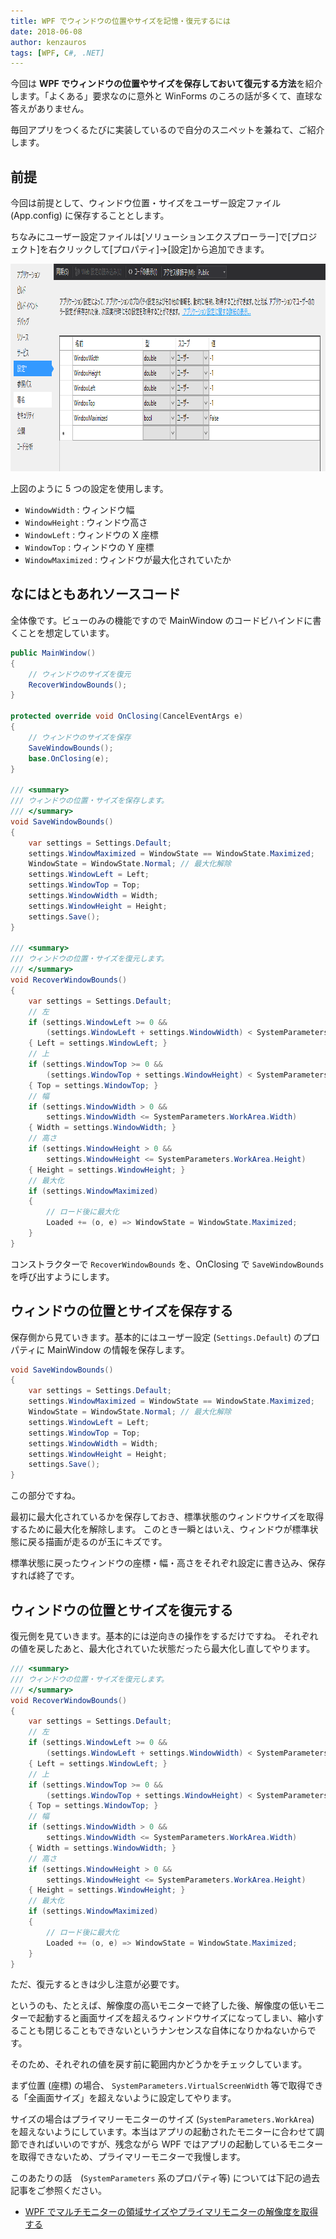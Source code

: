 ```yaml
---
title: WPF でウィンドウの位置やサイズを記憶・復元するには
date: 2018-06-08
author: kenzauros
tags: [WPF, C#, .NET]
---
```


今回は **WPF でウィンドウの位置やサイズを保存しておいて復元する方法**を紹介します。「よくある」要求なのに意外と WinForms のころの話が多くて、直球な答えがありません。

毎回アプリをつくるたびに実装しているので自分のスニペットを兼ねて、ご紹介します。

## 前提

今回は前提として、ウィンドウ位置・サイズをユーザー設定ファイル (App.config) に保存することとします。

ちなみにユーザー設定ファイルは[ソリューションエクスプローラー]で[プロジェクト]を右クリックして[プロパティ]→[設定]から追加できます。

<a href="images/recover-window-bounds-with-wpf-1.png"><img src="images/recover-window-bounds-with-wpf-1.png" alt="WPF のウィンドウ位置・サイズを保存するユーザー設定" width="953" height="332" class="aligncenter size-full wp-image-2042" /></a>

上図のように 5 つの設定を使用します。

* `WindowWidth` : ウィンドウ幅
* `WindowHeight` : ウィンドウ高さ
* `WindowLeft` : ウィンドウの X 座標
* `WindowTop` : ウィンドウの Y 座標
* `WindowMaximized` : ウィンドウが最大化されていたか

## なにはともあれソースコード

全体像です。ビューのみの機能ですので MainWindow のコードビハインドに書くことを想定しています。

```cs
public MainWindow()
{
	// ウィンドウのサイズを復元
	RecoverWindowBounds();
}

protected override void OnClosing(CancelEventArgs e)
{
	// ウィンドウのサイズを保存
	SaveWindowBounds();
	base.OnClosing(e);
}

/// <summary>
/// ウィンドウの位置・サイズを保存します。
/// </summary>
void SaveWindowBounds()
{
	var settings = Settings.Default;
	settings.WindowMaximized = WindowState == WindowState.Maximized;
	WindowState = WindowState.Normal; // 最大化解除
	settings.WindowLeft = Left;
	settings.WindowTop = Top;
	settings.WindowWidth = Width;
	settings.WindowHeight = Height;
	settings.Save();
}

/// <summary>
/// ウィンドウの位置・サイズを復元します。
/// </summary>
void RecoverWindowBounds()
{
	var settings = Settings.Default;
	// 左
	if (settings.WindowLeft >= 0 &&
		(settings.WindowLeft + settings.WindowWidth) < SystemParameters.VirtualScreenWidth)
	{ Left = settings.WindowLeft; }
	// 上
	if (settings.WindowTop >= 0 &&
		(settings.WindowTop + settings.WindowHeight) < SystemParameters.VirtualScreenHeight)
	{ Top = settings.WindowTop; }
	// 幅
	if (settings.WindowWidth > 0 &&
		settings.WindowWidth <= SystemParameters.WorkArea.Width)
	{ Width = settings.WindowWidth; }
	// 高さ
	if (settings.WindowHeight > 0 &&
		settings.WindowHeight <= SystemParameters.WorkArea.Height)
	{ Height = settings.WindowHeight; }
	// 最大化
	if (settings.WindowMaximized)
	{
		// ロード後に最大化
		Loaded += (o, e) => WindowState = WindowState.Maximized;
	}
}
```

コンストラクターで `RecoverWindowBounds` を、OnClosing で `SaveWindowBounds` を呼び出すようにします。

## ウィンドウの位置とサイズを保存する

保存側から見ていきます。基本的にはユーザー設定 (`Settings.Default`) のプロパティに MainWindow の情報を保存します。

```cs
void SaveWindowBounds()
{
	var settings = Settings.Default;
	settings.WindowMaximized = WindowState == WindowState.Maximized;
	WindowState = WindowState.Normal; // 最大化解除
	settings.WindowLeft = Left;
	settings.WindowTop = Top;
	settings.WindowWidth = Width;
	settings.WindowHeight = Height;
	settings.Save();
}
```

この部分ですね。

最初に最大化されているかを保存しておき、標準状態のウィンドウサイズを取得するために最大化を解除します。
このとき一瞬とはいえ、ウィンドウが標準状態に戻る描画が走るのが玉にキズです。

標準状態に戻ったウィンドウの座標・幅・高さをそれぞれ設定に書き込み、保存すれば終了です。

## ウィンドウの位置とサイズを復元する

復元側を見ていきます。基本的には逆向きの操作をするだけですね。
それぞれの値を戻したあと、最大化されていた状態だったら最大化し直してやります。

```cs
/// <summary>
/// ウィンドウの位置・サイズを復元します。
/// </summary>
void RecoverWindowBounds()
{
	var settings = Settings.Default;
	// 左
	if (settings.WindowLeft >= 0 &&
		(settings.WindowLeft + settings.WindowWidth) < SystemParameters.VirtualScreenWidth)
	{ Left = settings.WindowLeft; }
	// 上
	if (settings.WindowTop >= 0 &&
		(settings.WindowTop + settings.WindowHeight) < SystemParameters.VirtualScreenHeight)
	{ Top = settings.WindowTop; }
	// 幅
	if (settings.WindowWidth > 0 &&
		settings.WindowWidth <= SystemParameters.WorkArea.Width)
	{ Width = settings.WindowWidth; }
	// 高さ
	if (settings.WindowHeight > 0 &&
		settings.WindowHeight <= SystemParameters.WorkArea.Height)
	{ Height = settings.WindowHeight; }
	// 最大化
	if (settings.WindowMaximized)
	{
		// ロード後に最大化
		Loaded += (o, e) => WindowState = WindowState.Maximized;
	}
}
```

ただ、復元するときは少し注意が必要です。

というのも、たとえば、解像度の高いモニターで終了した後、解像度の低いモニターで起動すると画面サイズを超えるウィンドウサイズになってしまい、縮小することも閉じることもできないというナンセンスな自体になりかねないからです。

そのため、それぞれの値を戻す前に範囲内かどうかをチェックしています。

まず位置 (座標) の場合、 `SystemParameters.VirtualScreenWidth` 等で取得できる「全画面サイズ」を超えないように設定してやります。

サイズの場合はプライマリーモニターのサイズ (`SystemParameters.WorkArea`) を超えないようにしています。本当はアプリの起動されたモニターに合わせて調節できればいいのですが、残念ながら WPF ではアプリの起動しているモニターを取得できないため、プライマリーモニターで我慢します。

このあたりの話　(`SystemParameters` 系のプロパティ等) については下記の過去記事をご参照ください。

- [WPF でマルチモニターの領域サイズやプライマリモニターの解像度を取得する](https://mseeeen.msen.jp/get-screen-bounds-with-multiple-monitors-in-wpf/)